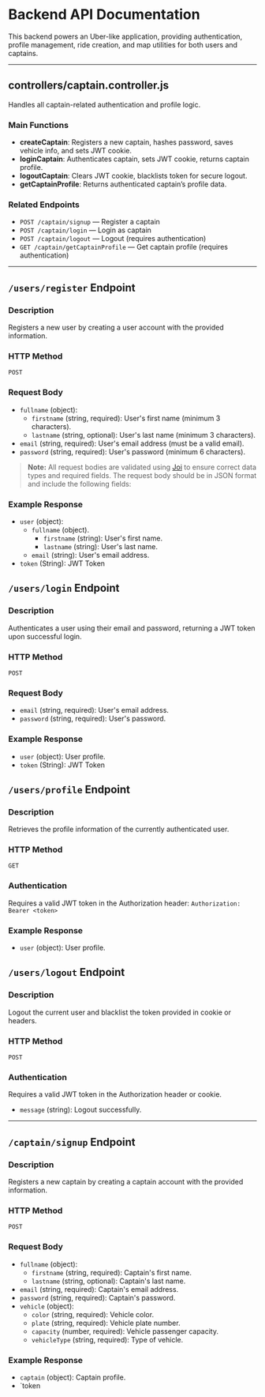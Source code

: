 # Backend API Documentation

This backend powers an Uber-like application, providing authentication, profile management, ride creation, and map utilities for both users and captains.

---

## controllers/captain.controller.js

Handles all captain-related authentication and profile logic.

### Main Functions

- **createCaptain**: Registers a new captain, hashes password, saves vehicle info, and sets JWT cookie.
- **loginCaptain**: Authenticates captain, sets JWT cookie, returns captain profile.
- **logoutCaptain**: Clears JWT cookie, blacklists token for secure logout.
- **getCaptainProfile**: Returns authenticated captain’s profile data.

### Related Endpoints

- `POST /captain/signup` — Register a captain
- `POST /captain/login` — Login as captain
- `POST /captain/logout` — Logout (requires authentication)
- `GET /captain/getCaptainProfile` — Get captain profile (requires authentication)

---

## `/users/register` Endpoint

### Description

Registers a new user by creating a user account with the provided information.

### HTTP Method

`POST`

### Request Body


- `fullname` (object):
  - `firstname` (string, required): User's first name (minimum 3 characters).
  - `lastname` (string, optional): User's last name (minimum 3 characters).
- `email` (string, required): User's email address (must be a valid email).
- `password` (string, required): User's password (minimum 6 characters).

> **Note:** All request bodies are validated using [Joi](https://joi.dev/) to ensure correct data types and required fields.
The request body should be in JSON format and include the following fields:

### Example Response

- `user` (object):
  - `fullname` (object).
    - `firstname` (string): User's first name.
    - `lastname` (string): User's last name.
  - `email` (string): User's email address.
- `token` (String): JWT Token

## `/users/login` Endpoint

### Description

Authenticates a user using their email and password, returning a JWT token upon successful login.

### HTTP Method

`POST`

### Request Body

- `email` (string, required): User's email address.
- `password` (string, required): User's password.

### Example Response

- `user` (object): User profile.
- `token` (String): JWT Token

## `/users/profile` Endpoint

### Description

Retrieves the profile information of the currently authenticated user.

### HTTP Method

`GET`

### Authentication

Requires a valid JWT token in the Authorization header:
`Authorization: Bearer <token>`

### Example Response

- `user` (object): User profile.

## `/users/logout` Endpoint

### Description

Logout the current user and blacklist the token provided in cookie or headers.

### HTTP Method

`POST`

### Authentication

Requires a valid JWT token in the Authorization header or cookie.

- `message` (string): Logout successfully.

---

## `/captain/signup` Endpoint

### Description

Registers a new captain by creating a captain account with the provided information.

### HTTP Method

`POST`

### Request Body

- `fullname` (object):
  - `firstname` (string, required): Captain's first name.
  - `lastname` (string, optional): Captain's last name.
- `email` (string, required): Captain's email address.
- `password` (string, required): Captain's password.
- `vehicle` (object):
  - `color` (string, required): Vehicle color.
  - `plate` (string, required): Vehicle plate number.
  - `capacity` (number, required): Vehicle passenger capacity.
  - `vehicleType` (string, required): Type of vehicle.

### Example Response

- `captain` (object): Captain profile.
- `token